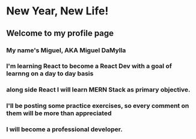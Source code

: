 # New Year, New Life!
## Welcome to my profile page
### My name's Miguel, AKA Miguel DaMylla
### I'm learning React to become a React Dev with a goal of learnng on a day to day basis
### along side React I will learn MERN Stack as primary objective. 
### I'll be posting some practice exercises, so every comment on them will be more than appreciated
### I will become a professional developer.
